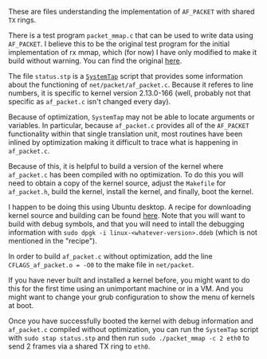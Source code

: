 These are files understanding the implementation of `AF_PACKET` with shared `TX` rings.

There is a test program `packet_mmap.c` that can be used to write data using `AF_PACKET`.   I believe this to be the original test program for the initial implementation of rx mmap, which (for now) I have only modified to make it build without warning.  You can find the original [here](https://web.archive.org/web/20120317094808/http://wiki.ipxwarzone.com/index.php5?title=Linux_packet_mmap).

The file `status.stp` is a [`SystemTap`](https://sourceware.org/systemtap/) script that provides some information about the functioning of `net/packet/af_packet.c`.  Because it referes to line numbers, it is specific to kernel version 2.13.0-166 (well, probably not that specific as `af_packet.c` isn't changed every day).

Because of optimization, `SystemTap` may not be able to locate arguments or variables.  In particular, because `af_packet.c` provides all of the `AF_PACKET` functionality within that single translation unit, most routines have been inlined by optimization making it difficult to trace what is happening in `af_packet.c`.

Because of this, it is helpful to build a version of the kernel where `af_packet.c` has been compiled with no optimization.  To do this you will need to obtain a copy of the kernel source, adjust the `Makefile` for `af_packet.h`, build the kernel, install the kernel, and finally, boot the kernel.

I happen to be doing this using Ubuntu desktop.  A recipe for downloading kernel source and building can be found [here](https://wiki.ubuntu.com/Kernel/BuildYourOwnKernel).  Note that you will want to build with debug symbols, and that you will need to intall the debugging information with `sudo dpgk -i linux-<whatever-version>.ddeb` (which is not mentioned in the "recipe").

In order to build `af_packet.c` without optimization, add the line `CFLAGS_af_packet.o = -O0` to the make file in `net/packet`.

If you have never built and installed a kernel before, you might want to do this for the first time using an unimportant machine or in a VM.  And you might want to change your grub configuration to show the menu of kernels at boot.

Once you have successfully booted the kernel with debug information and `af_packet.c` compiled without optimization, you can run the `SystemTap` script with `sudo stap status.stp` and then run `sudo ./packet_mmap -c 2 eth0` to send 2 frames via a shared TX ring to `eth0`.